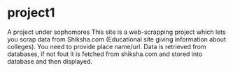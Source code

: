 # project1
A project under sophomores
This site is a web-scrapping project which lets you scrap data from Shiksha.com (Educational site giving information about colleges).
You need to provide place name/url.
Data is retrieved from databases, if not fout it is fetched from shiksha.com and stored into database and then displayed.
